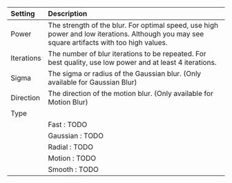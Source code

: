 | Setting        | Description                                                                                                                              |
| :------------- | :--------------------------------------------------------------------------------------------------------------------------------------- |
| Power      | The strength of the blur. For optimal speed, use high power and low iterations. Although you may see square artifacts with too high values. |
| Iterations | The number of blur iterations to be repeated. For best quality, use low power and at least 4 iterations.                                 |
| Sigma      | The sigma or radius of the Gaussian blur. (Only available for Gaussian Blur)                                                              |
| Direction  | The direction of the motion blur. (Only available for Motion Blur)                                                                       |
| Type       |                                                                                                                                          |
|                | Fast : TODO                                                                                                                            |
|                | Gaussian : TODO                                                                                                                        |
|                | Radial : TODO                                                                                                                          |
|                | Motion : TODO                                                                                                                          |
|                | Smooth : TODO                                                                                                                          |
